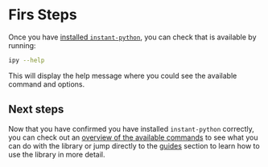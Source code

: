 # Firs Steps

Once you have [installed `instant-python`](installation.md), you can check that is available by running:

```bash
ipy --help
```

This will display the help message where you could see the available command and options.

## Next steps

Now that you have confirmed you have installed `instant-python` correctly, you can check out an 
[overview of the available commands](features.md) to see what you can do with the library or jump directly
to the [guides](../guide/index.md) section to learn how to use the library in more detail.
